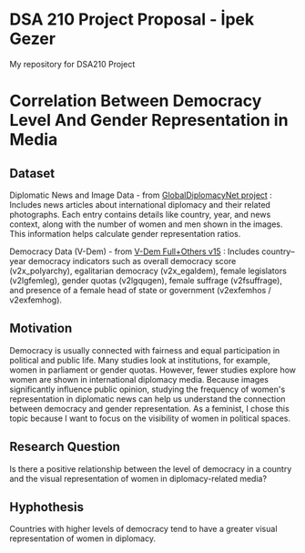 # DSA 210 Project Proposal - İpek Gezer
My repository for DSA210 Project

# Correlation Between Democracy Level And Gender Representation in Media

## Dataset
Diplomatic News and Image Data - from [GlobalDiplomacyNet project](https://www.globaldiplomacy.net)
: Includes news articles about international diplomacy and their related photographs. Each entry contains details like country, year, and news context, along with the number of women and men shown in the images. This information helps calculate gender representation ratios. 

Democracy Data (V-Dem) -  from [V-Dem Full+Others v15](https://www.v-dem.net/data/the-v-dem-dataset/country-year-v-dem-fullothers-v15/) 
: Includes country–year democracy indicators such as overall democracy score (v2x_polyarchy), egalitarian democracy (v2x_egaldem), female legislators (v2lgfemleg), gender quotas (v2lgqugen), female suffrage (v2fsuffrage), and presence of a female head of state or government (v2exfemhos / v2exfemhog).

## Motivation
Democracy is usually connected with fairness and equal participation in political and public life. Many studies look at institutions, for example, women in parliament or gender quotas. However, fewer studies explore how women are shown in international diplomacy media. Because images significantly influence public opinion, studying the frequency of women's representation in diplomatic news can help us understand the connection between democracy and gender representation. As a feminist, I chose this topic because I want to focus on the visibility of women in political spaces.

## Research Question
Is there a positive relationship between the level of democracy in a country and the visual representation of women in diplomacy-related media?
## Hyphothesis
Countries with higher levels of democracy tend to have a greater visual representation of women in diplomacy.



